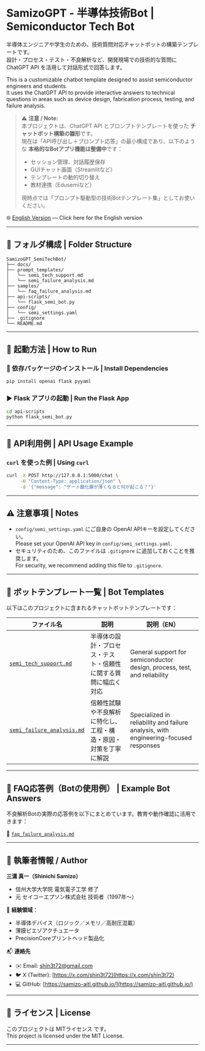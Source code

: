 # SamizoGPT - 半導体技術Bot | Semiconductor Tech Bot

半導体エンジニアや学生のための、技術質問対応チャットボットの構築テンプレートです。  
設計・プロセス・テスト・不良解析など、開発現場での技術的な質問に ChatGPT API を活用して対話形式で回答します。

This is a customizable chatbot template designed to assist semiconductor engineers and students.  
It uses the ChatGPT API to provide interactive answers to technical questions in areas such as device design, fabrication process, testing, and failure analysis.

> ⚠️ **注意 / Note:**  
> 本プロジェクトは、ChatGPT API とプロンプトテンプレートを使った **チャットボット構築の雛形**です。  
> 現在は「API呼び出し＋プロンプト応答」の最小構成であり、以下のような **本格的なBotアプリ機能は整備中**です：
> 
> - セッション管理、対話履歴保存  
> - GUIチャット画面（Streamlitなど）  
> - テンプレートの動的切り替え  
> - 教材連携（Edusemiなど）
>
> 現時点では「プロンプト駆動型の技術Botテンプレート集」としてお使いください。

🌐 [English Version](./README_en.md) — Click here for the English version

---

## 📁 フォルダ構成 | Folder Structure

```
SamizoGPT_SemiTechBot/
├── docs/
├── prompt_templates/
│   └── semi_tech_support.md
│   └── semi_failure_analysis.md
├── samples/
│   └── faq_failure_analysis.md
├── api-scripts/
│   └── flask_semi_bot.py
├── config/
│   └── semi_settings.yaml
├── .gitignore
└── README.md
```

---

## 🚀 起動方法 | How to Run

### 🔧 依存パッケージのインストール | Install Dependencies

```bash
pip install openai flask pyyaml
```

### ▶️ Flask アプリの起動 | Run the Flask App

```bash
cd api-scripts
python flask_semi_bot.py
```

---

## 🔗 API利用例 | API Usage Example

### `curl` を使った例 | Using `curl`

```bash
curl -X POST http://127.0.0.1:5000/chat \
     -H "Content-Type: application/json" \
     -d '{"message": "ゲート酸化膜が薄くなると何が起こる？"}'
```

---

## ⚠️ 注意事項 | Notes

- `config/semi_settings.yaml` にご自身の OpenAI APIキーを設定してください。  
  Please set your OpenAI API key in `config/semi_settings.yaml`.
- セキュリティのため、このファイルは `.gitignore` に追加しておくことを推奨します。  
  For security, we recommend adding this file to `.gitignore`.

---

## 📄 ボットテンプレート一覧 | Bot Templates

以下はこのプロジェクトに含まれるチャットボットテンプレートです：

| ファイル名 | 説明 | 説明（EN） |
|------------|------|-------------|
| [`semi_tech_support.md`](./prompt_templates/semi_tech_support.md) | 半導体の設計・プロセス・テスト・信頼性に関する質問に幅広く対応 | General support for semiconductor design, process, test, and reliability |
| [`semi_failure_analysis.md`](./prompt_templates/semi_failure_analysis.md) | 信頼性試験や不良解析に特化し、工程・構造・原因・対策を丁寧に解説 | Specialized in reliability and failure analysis, with engineering-focused responses |

---

## 📘 FAQ応答例（Botの使用例） | Example Bot Answers

不良解析Botの実際の応答例を以下にまとめています。教育や動作確認に活用できます：

📄 [`faq_failure_analysis.md`](./samples/faq_failure_analysis.md)

---

## 👤 執筆者情報 / Author

**三溝 真一（Shinichi Samizo）**  
- 信州大学大学院 電気電子工学 修了  
- 元 セイコーエプソン株式会社 技術者（1997年〜）  

📌 **経験領域**：  
- 半導体デバイス（ロジック／メモリ／高耐圧混載）  
- 薄膜ピエゾアクチュエータ  
- PrecisionCoreプリントヘッド製品化

📬 **連絡先**
- ✉️ Email: [shin3t72@gmail.com](mailto:shin3t72@gmail.com)  
- 🐦 X (Twitter): [https://x.com/shin3t72](https://x.com/shin3t72)  
- 💻 GitHub: [https://samizo-aitl.github.io/](https://samizo-aitl.github.io/)

---

## 📄 ライセンス | License

このプロジェクトは MITライセンス です。  
This project is licensed under the MIT License.

---
